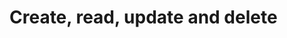 # Create, read, update and delete
<!-- 
- Repository: `crud`
- Type of Challenge: `Learning`
- Duration: `3 days`
- Team challenge : `solo`

## Must-have features

As a kid, maybe you were collecting things. Sea shells, Pokemon cards, stamps, ...
With Pokemon being popular again, it can be interesting to build a site to make an inventory of your collection.

> 💡 There's a lot to forms: validation, styling or retaining data when validation fails. Doing all this can be time consuming, so focus any the logic first for this exercise.

A typical `CRUD` implementation allows the user or admin to create, read, update and delete data and will typically be used for any systems relying on dynamic data.

### Preparation
- Think of a collection you'd like to have an inventory for.
- What information is interesting to keep track of for that kind of objects?
- Prepare the database structure to contain this info, and add some quick dummy content
- Have a look at the provided structure (make as much use of it as you can, it will pay off later)

### Step 1: read
- On the overview page, build an overview of everything in the collection (you will find some provided code that's helpful for this)

### Step 2: create
- Build a form that contains all the relevant fields
- Once the form is submitted, save this info as a new entry in the database
- In a real application, you'd validate all of the data. In this case it's optional: focus on the database parts first

### Step 3: update
- Make a new page edit.php
- When clicking on an edit link for an entry, the edit page is loaded for that specific item
- When the edit form is submitted, the relevant entry in the database is updated

### Step 4: delete
- Build a link to delete.php that will delete a specific product from the database
- Afterwards, it will redirect to the overview

Bonus rounds:
- Check who might need your help. Maybe your discoveries can already prove valuable to your peers?
- Pair up with someone: what difference do you have in your approach? Discuss and look for opportunities to further improve your code.
- Once an item is clicked, a detail page is loaded (called show.php, no styling needed). What PHP technique can you use to specify the id of that product on the detail page?

![](https://media.giphy.com/media/l3V0mgFspVuDAJK9y/giphy.gif)

Sorry, best I could find... -->